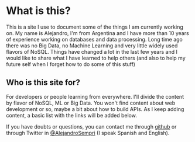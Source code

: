 # What is this?
This is a site I use to document some of the things I am currently working on. My name is Alejandro, I'm from Argentina and I have more than 10 years of experience working on databases and data processing. Long time ago there was no Big Data, no Machine Learning and very little widely used flavors of NoSQL. Things have changed a lot in the last few years and I would like to share what I have learned to help others (and also to help my future self when I forget how to do some of this stuff)

## Who is this site for?
For developers or people learning from everywhere. I'll divide the content by flavor of NoSQL, ML or Big Data. You won't find content about web development or so, maybe a bit about how to build APIs. As I keep adding content, a basic list with the links will be added below.

If you have doubts or questions, you can contact me through [github](https://github.com/alexsem) or through Twitter in [@AlejandroSempri](https://twitter.com/AlejandroSempri) (I speak Spanish and English).

